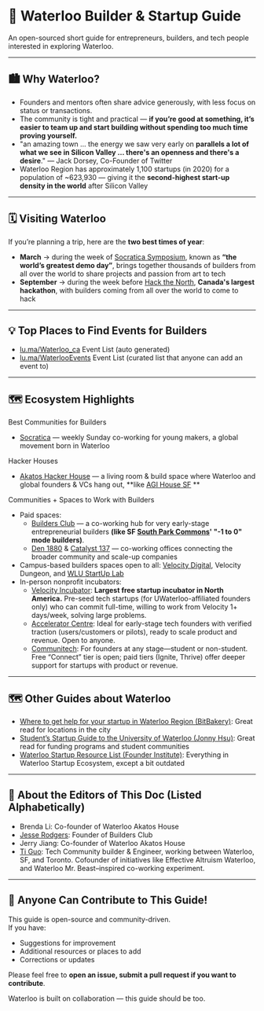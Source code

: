 # 🌟 Waterloo Builder & Startup Guide

An open-sourced short guide for entrepreneurs, builders, and tech people interested in exploring Waterloo.  

---

## 🏙️ Why Waterloo?

- Founders and mentors often share advice generously, with less focus on status or transactions.
- The community is tight and practical — **if you’re good at something, it’s easier to team up and start building without spending too much time proving yourself.**
- "an amazing town ... the energy we saw very early on **parallels a lot of what we see in Silicon Valley ... there's an openness and there's a desire**." — Jack Dorsey, Co-Founder of Twitter
- Waterloo Region has approximately 1,100 startups (in 2020) for a population of ~623,930 — giving it the **second-highest start-up density in the world** after Silicon Valley

---

## 🗓️ Visiting Waterloo

If you’re planning a trip, here are the **two best times of year**:  
- **March** → during the week of [Socratica Symposium](https://welcome.socratica.info/), known as **“the world’s greatest demo day”**, brings together thousands of builders from all over the world to share projects and passion from art to tech
- **September** → during the week before [Hack the North](https://hackthenorth.com/), **Canada's largest hackathon**, with builders coming from all over the world to come to hack

---
## 💡 Top Places to Find Events for Builders   

- [lu.ma/Waterloo_ca](https://lu.ma/waterloo_ca) Event List (auto generated)
- [lu.ma/WaterlooEvents](https://lu.ma/waterlooevents) Event List (curated list that anyone can add an event to)

---

## 🗺️ Ecosystem Highlights
Best Communities for Builders  
- [Socratica](https://www.socratica.info/) — weekly Sunday co-working for young makers, a global movement born in Waterloo  

Hacker Houses  
- [Akatos Hacker House](https://www.akatos.house/) — a living room & build space where Waterloo and global founders & VCs hang out, **like [AGI House SF](https://agihouse.ai/) ** 

Communities + Spaces to Work with Builders  
- Paid spaces:
  - [Builders Club](https://buildersclub.ca/) — a co-working hub for very early-stage entrepreneurial builders **(like SF [South Park Commons](https://www.southparkcommons.com/)' "-1 to 0" mode builders)**.
  - [Den 1880](https://www.den1880.co/) & [Catalyst 137](https://catalyst-137.com/) — co-working offices connecting the broader community and scale-up companies  
- Campus-based builders spaces open to all: [Velocity Digital](https://www.velocityincubator.com/programs-events/student-spaces), Velocity Dungeon, and [WLU StartUp Lab](https://students.wlu.ca/work-leadership-and-volunteering/entrepreneurship)  
- In-person nonprofit incubators:
  - [Velocity Incubator](https://www.velocityincubator.com/): **Largest free startup incubator in North America.** Pre-seed tech startups (for UWaterloo-affiliated founders only) who can commit full-time, willing to work from Velocity 1+ days/week, solving large problems. 
  - [Accelerator Centre](https://www.acceleratorcentre.com/): Ideal for early-stage tech founders with verified traction (users/customers or pilots), ready to scale product and revenue. Open to anyone.
  - [Communitech](http://www.communitech.ca/): For founders at any stage—student or non-student. Free “Connect” tier is open; paid tiers (Ignite, Thrive) offer deeper support for startups with product or revenue. 


---

## 🗺️ Other Guides about Waterloo

- [Where to get help for your startup in Waterloo Region (BitBakery)](https://www.bitbakery.co/blog/where-to-get-help-for-your-startup-in-waterloo-region): Great read for locations in the city
- [Student’s Startup Guide to the University of Waterloo (Jonny Hsu)](https://jonnyhsu.substack.com/p/students-guide-to-the-university): Great read for funding programs and student communities
- [Waterloo Startup Resource List (Founder Institute)](https://fi.co/insight/waterloo-startup-resource-list-400-accelerators-investors-and-more): Everything in Waterloo Startup Ecosystem, except a bit outdated

---

## 👤 About the Editors of This Doc (Listed Alphabetically)
- Brenda Li: Co-founder of Waterloo Akatos House
- [Jesse Rodgers](https://buildersclub.ca/): Founder of Builders Club
- Jerry Jiang: Co-founder of Waterloo Akatos House
- [Ti Guo](https://tiguo.notion.site/): Tech Community builder & Engineer, working between Waterloo, SF, and Toronto. Cofounder of initiatives like Effective Altruism Waterloo, and Waterloo Mr. Beast–inspired co-working experiment.  

---

## 🤝 Anyone Can Contribute to This Guide!

This guide is open-source and community-driven.  
If you have:  
- Suggestions for improvement  
- Additional resources or places to add  
- Corrections or updates  

Please feel free to **open an issue, submit a pull request if you want to contribute**.  

Waterloo is built on collaboration — this guide should be too.  

